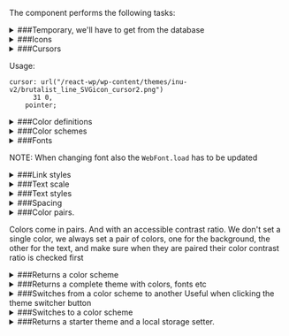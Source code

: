 The component performs the following tasks:

<details>
	<summary>###Temporary, we'll have to get from the database

</summary>
</details>

<details>
	<summary>###Icons

</summary>
</details>

<details>
	<summary>###Cursors

Usage:

```
cursor: url("/react-wp/wp-content/themes/inu-v2/brutalist_line_SVGicon_cursor2.png")
      31 0,
    pointer;
```

</summary>
</details>

<details>
	<summary>###Color definitions

</summary>
</details>

<details>
	<summary>###Color schemes

</summary>
</details>

<details>
	<summary>###Fonts

NOTE:  When changing font also the `WebFont.load` has to be updated

</summary>
</details>

<details>
	<summary>###Link styles

</summary>
</details>

<details>
	<summary>###Text scale

</summary>
</details>

<details>
	<summary>###Text styles

</summary>
</details>

<details>
	<summary>###Spacing

</summary>
</details>

<details>
	<summary>###Color pairs.

Colors come in pairs. And with an accessible contrast ratio.
We don't set a single color, we always set a pair of colors, one for the background, the other for the text, and make sure when they are paired their color contrast ratio is checked first

</summary>
</details>

<details>
	<summary>###Returns a color scheme

</summary>
</details>

<details>
	<summary>###Returns a complete theme with colors, fonts etc

</summary>
</details>

<details>
	<summary>###Switches from a color scheme to another
Useful when clicking the theme switcher button

</summary>
</details>

<details>
	<summary>###Switches to a color scheme

</summary>
</details>

<details>
	<summary>###Returns a starter theme and a local storage setter.

</summary>
* Checks if the user / browser prefers dark mode.

* Defines the color scheme based on the above preferences.

* Returns the starter theme

</details>

